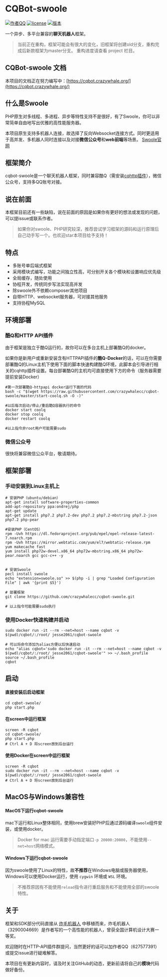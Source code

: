 # CQBot-swoole


[![作者QQ](https://img.shields.io/badge/作者QQ-627577391-orange.svg)]()
[![license](https://img.shields.io/badge/license-MIT-blue.svg)]()
[![版本](https://img.shields.io/badge/version-2019.2.9-green.svg)]()


一个异步、多平台兼容的**聊天机器人**框架。

> 当前正在重构，框架可能会有很大的变化，旧框架将创建old分支，重构完成后新款框架为master分支。
> 重构进度请查看 project 栏目。

## CQBot-swoole 文档
本项目的文档正在努力编写中：[https://cqbot.crazywhale.org/](https://cqbot.crazywhale.org/)

## 什么是Swoole
PHP原生对多线程、多进程、异步等特性支持不是很好，有了Swoole，你可以非常简单自由地写出优雅的高性能服务器。

本项目原生支持多机器人连接，故选择了反向Websocket连接方式。同时更适用于高并发、多机器人同时连接以及对接**微信公众号**和**web前端**等场景。
[Swoole官网](https://www.swoole.com/)

## 框架简介
cqbot-swoole是一个聊天机器人框架，同时兼容酷Q（需安装[cqhttp插件](https://cqhttp.cc)），微信公众号，支持多QQ账号对接。

## 说在前面
本框架目前还有一些缺陷，说在前面的原因是如果你有更好的想法或发现的问题，可以提issue或联系作者。

> 如果你对swoole、PHP研究较深，推荐尝试学习框架的源码和运行原理后自己动手写一个。也欢迎star本项目给予支持！

## 特点
- 多账号单后端式框架
- 采用模块式编写，功能之间独立性高，可分别开关各个模块和设置响应优先级
- 全局缓存，随处使用
- 协程开发，传统同步写法实现高并发
- 除swoole外不依赖composer其他项目
- 自带HTTP、websocket服务器，可对接其他服务
- 支持协程MySQL

## 环境部署

### 酷Q和HTTP API插件
由于框架是独立于酷Q运行的，故你可以在多台主机上部署酷Q的docker。

如果你是新用户或重新安装含有HTTPAPI插件的**酷Q-Docker**的话，可以在你需要部署酷Q的Linux主机下使用下面的脚本快速构建酷Q环境，此脚本会引导进行相关的cqhttp插件设置。每台部署酷Q的主机均可直接使用下方的命令（服务器需要提前安装Docker）

```shell
#第一次部署酷Q-httpapi docker运行下面的代码
bash -c "$(wget https://raw.githubusercontent.com/crazywhalecc/cqbot-swoole/master/start-coolq.sh -O -)"

#以后每次启动/停止/重启酷Q容器执行的命令
docker start coolq
docker stop coolq
docker restart coolq

#以上指令非root用户可能需要sudo
```
### 微信公众号
很快将兼容微信公众平台，敬请期待。


## 框架部署
### 手动安装到Linux主机上
``` shell
# 安装PHP（ubuntu/debian）
apt-get install software-properties-common
add-apt-repository ppa:ondrej/php
apt-get update
apt-get install php7.2 php7.2-dev php7.2 php7.2-mbstring php7.2-json php7.2 php-pear

#安装PHP（CentOS）
rpm -Uvh https://dl.fedoraproject.org/pub/epel/epel-release-latest-7.noarch.rpm
rpm -Uvh https://mirror.webtatic.com/yum/el7/webtatic-release.rpm
yum makecache fast
yum install php72w-devel.x86_64 php72w-mbstring.x86_64 php72w-pear.noarch gcc gcc-c++ -y


# 安装Swoole
pecl install swoole
echo "extension=swoole.so" >> $(php -i | grep "Loaded Configuration File" | awk '{print $5}')

# 部署框架
git clone https://github.com/crazywhalecc/cqbot-swoole.git

# 以上指令可能需要sudo执行
```


### 使用Docker快速构建并启动
``` shell
sudo docker run -it --rm --net=host --name cqbot -v $(pwd)/cqbot/:/root/ jesse2061/cqbot-swoole

# 可以将命令添加为alias方便以后快速启动
echo "alias cqbot='sudo docker run -it --rm --net=host --name cqbot -v $(pwd)/cqbot/:/root/ jesse2061/cqbot-swoole'" >> ~/.bash_profile
source ~/.bash_profile
cqbot
```


## 启动
#### 直接安装后启动框架

```shell
cd cqbot-swoole/
php start.php
```

#### 在screen中运行框架

```shell
screen -R cqbot
cd cqbot-swoole/
php start.php
# Ctrl A + D 将screen放到后台运行
```

#### 使用Docker在screen中运行框架

```shell
screen -R cqbot
sudo docker run -it --rm --net=host --name cqbot -v $(pwd)/cqbot/:/root/ jesse2061/cqbot-swoole
# Ctrl A + D 将screen放到后台运行
```

## MacOS与Windows兼容性
#### MacOS下运行cqbot-swoole
mac下运行和Linux整体相同，使用brew安装好PHP后通过源码编译`swoole`组件安装，或使用docker。
> Docker for mac 运行需要手动指定端口`-p 20000:20000`，不能使用`--net=host`网络模式。

#### Windows下运行cqbot-swoole
因为swoole使用了Linux的特性，故**不推荐**在Windows电脑或服务器使用，Windows可以使用Docker运行，使用 `cygwin` 环境或 `WSL` 环境。
> 不推荐原因有不能使用`reload`指令进行重启服务和不能使用全部的swoole特性。

## 关于

框架和SDK部分代码直接从 [炸毛机器人](https://github.com/zhamao-robot/) 中移植而来，炸毛机器人（3290004669）是作者写的一个高性能的机器人，曾获全国计算机设计大赛一等奖。

欢迎随时在HTTP-API插件群提问，当然更好的话可以加作者QQ（627577391）或提交issue进行疑难解答。

本项目在有更新内容时，请及时关注GitHub的动态，更新前请将自己的**模块**代码做好备份。

